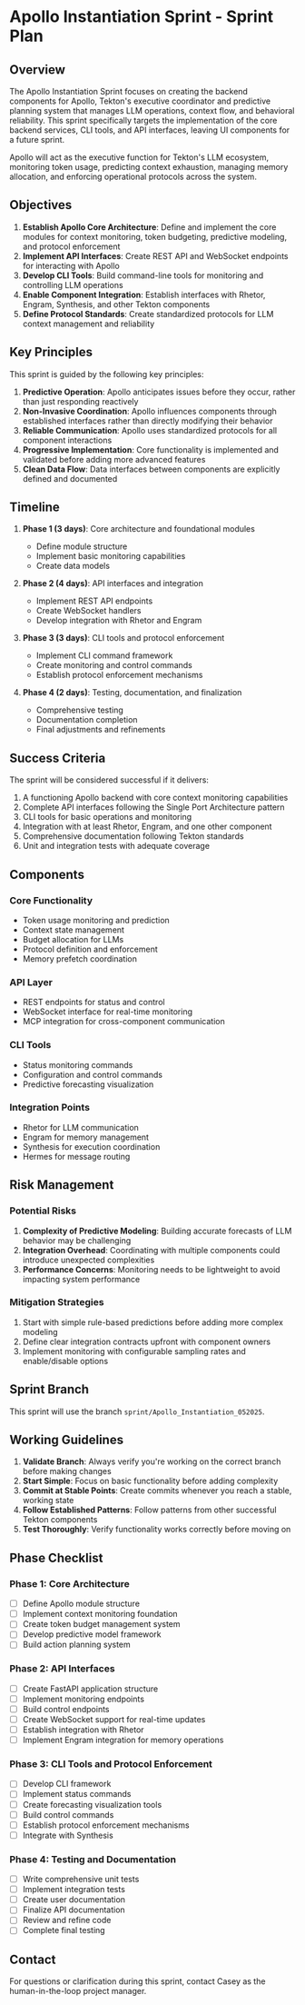 # Apollo Instantiation Sprint - Sprint Plan

## Overview

The Apollo Instantiation Sprint focuses on creating the backend components for Apollo, Tekton's executive coordinator and predictive planning system that manages LLM operations, context flow, and behavioral reliability. This sprint specifically targets the implementation of the core backend services, CLI tools, and API interfaces, leaving UI components for a future sprint.

Apollo will act as the executive function for Tekton's LLM ecosystem, monitoring token usage, predicting context exhaustion, managing memory allocation, and enforcing operational protocols across the system.

## Objectives

1. **Establish Apollo Core Architecture**: Define and implement the core modules for context monitoring, token budgeting, predictive modeling, and protocol enforcement
2. **Implement API Interfaces**: Create REST API and WebSocket endpoints for interacting with Apollo
3. **Develop CLI Tools**: Build command-line tools for monitoring and controlling LLM operations
4. **Enable Component Integration**: Establish interfaces with Rhetor, Engram, Synthesis, and other Tekton components
5. **Define Protocol Standards**: Create standardized protocols for LLM context management and reliability

## Key Principles

This sprint is guided by the following key principles:

1. **Predictive Operation**: Apollo anticipates issues before they occur, rather than just responding reactively
2. **Non-Invasive Coordination**: Apollo influences components through established interfaces rather than directly modifying their behavior
3. **Reliable Communication**: Apollo uses standardized protocols for all component interactions
4. **Progressive Implementation**: Core functionality is implemented and validated before adding more advanced features
5. **Clean Data Flow**: Data interfaces between components are explicitly defined and documented

## Timeline

1. **Phase 1 (3 days)**: Core architecture and foundational modules
   - Define module structure
   - Implement basic monitoring capabilities
   - Create data models

2. **Phase 2 (4 days)**: API interfaces and integration
   - Implement REST API endpoints
   - Create WebSocket handlers
   - Develop integration with Rhetor and Engram

3. **Phase 3 (3 days)**: CLI tools and protocol enforcement
   - Implement CLI command framework
   - Create monitoring and control commands
   - Establish protocol enforcement mechanisms

4. **Phase 4 (2 days)**: Testing, documentation, and finalization
   - Comprehensive testing
   - Documentation completion
   - Final adjustments and refinements

## Success Criteria

The sprint will be considered successful if it delivers:

1. A functioning Apollo backend with core context monitoring capabilities
2. Complete API interfaces following the Single Port Architecture pattern
3. CLI tools for basic operations and monitoring
4. Integration with at least Rhetor, Engram, and one other component
5. Comprehensive documentation following Tekton standards
6. Unit and integration tests with adequate coverage

## Components

### Core Functionality
- Token usage monitoring and prediction
- Context state management
- Budget allocation for LLMs
- Protocol definition and enforcement
- Memory prefetch coordination

### API Layer
- REST endpoints for status and control
- WebSocket interface for real-time monitoring
- MCP integration for cross-component communication

### CLI Tools
- Status monitoring commands
- Configuration and control commands
- Predictive forecasting visualization

### Integration Points
- Rhetor for LLM communication
- Engram for memory management
- Synthesis for execution coordination
- Hermes for message routing

## Risk Management

### Potential Risks
1. **Complexity of Predictive Modeling**: Building accurate forecasts of LLM behavior may be challenging
2. **Integration Overhead**: Coordinating with multiple components could introduce unexpected complexities
3. **Performance Concerns**: Monitoring needs to be lightweight to avoid impacting system performance

### Mitigation Strategies
1. Start with simple rule-based predictions before adding more complex modeling
2. Define clear integration contracts upfront with component owners
3. Implement monitoring with configurable sampling rates and enable/disable options

## Sprint Branch

This sprint will use the branch `sprint/Apollo_Instantiation_052025`.

## Working Guidelines

1. **Validate Branch**: Always verify you're working on the correct branch before making changes
2. **Start Simple**: Focus on basic functionality before adding complexity
3. **Commit at Stable Points**: Create commits whenever you reach a stable, working state
4. **Follow Established Patterns**: Follow patterns from other successful Tekton components
5. **Test Thoroughly**: Verify functionality works correctly before moving on

## Phase Checklist

### Phase 1: Core Architecture
- [ ] Define Apollo module structure
- [ ] Implement context monitoring foundation
- [ ] Create token budget management system
- [ ] Develop predictive model framework
- [ ] Build action planning system

### Phase 2: API Interfaces
- [ ] Create FastAPI application structure
- [ ] Implement monitoring endpoints
- [ ] Build control endpoints
- [ ] Create WebSocket support for real-time updates
- [ ] Establish integration with Rhetor
- [ ] Implement Engram integration for memory operations

### Phase 3: CLI Tools and Protocol Enforcement
- [ ] Develop CLI framework
- [ ] Implement status commands
- [ ] Create forecasting visualization tools
- [ ] Build control commands
- [ ] Establish protocol enforcement mechanisms
- [ ] Integrate with Synthesis

### Phase 4: Testing and Documentation
- [ ] Write comprehensive unit tests
- [ ] Implement integration tests
- [ ] Create user documentation
- [ ] Finalize API documentation
- [ ] Review and refine code
- [ ] Complete final testing

## Contact

For questions or clarification during this sprint, contact Casey as the human-in-the-loop project manager.